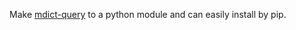 Make [mdict-query](https://github.com/mmjang/mdict-query) to a python module and can easily install by pip.
